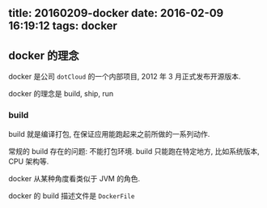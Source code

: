 title: 20160209-docker
date: 2016-02-09 16:19:12
tags: docker
---


## docker 的理念

docker 是公司 `dotCloud` 的一个内部项目, 2012 年 3 月正式发布开源版本. 
 
docker 的理念是 build, ship, run
 
### build
 
build 就是编译打包, 在保证应用能跑起来之前所做的一系列动作.
 
常规的 build 存在的问题: 不能打包环境. build 只能跑在特定地方, 比如系统版本, CPU 架构等.

docker 从某种角度看类似于 JVM 的角色.

docker 的 build 描述文件是 `DockerFile`

 
 